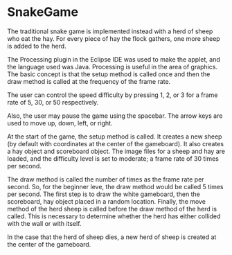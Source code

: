 # SnakeGame
The traditional snake game is implemented instead with a herd of sheep who eat the hay. For every piece of hay the flock gathers, one more sheep is added to the herd. 

The Processing plugin in the Eclipse IDE was used to make the applet, and the language used was Java. Processing is useful in the area of graphics. The basic concept is that the setup method is called once and then the draw method is called at the frequency of the frame rate.

The user can control the speed difficulty by pressing 1, 2, or 3 for a frame rate of 5, 30, or 50 respectively.

Also, the user may pause the game using the spacebar. The arrow keys are used to move up, down, left, or right.

At the start of the game, the setup method is called. It creates a new sheep (by default with coordinates at the center of the gameboard). It also creates a hay object and scoreboard object. The image files for a sheep and hay are loaded, and the difficulty level is set to moderate; a frame rate of 30 times per second.

The draw method is called the number of times as the frame rate per second. So, for the beginner leve, the draw method would be called 5 times per second. The first step is to draw the white gameboard, then the scoreboard, hay object placed in a random location. Finally, the move method of the herd sheep is called before the draw method of the herd is called. This is necessary to determine whether the herd has either collided with the wall or with itself.

In the case that the herd of sheep dies, a new herd of sheep is created at the center of the gameboard.
